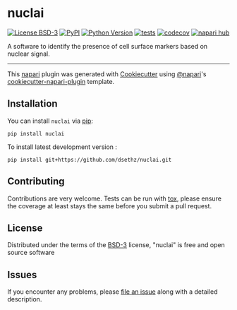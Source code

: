 # nuclai

[![License BSD-3](https://img.shields.io/pypi/l/nuclai.svg?color=green)](https://github.com/dsethz/nuclai/raw/main/LICENSE)
[![PyPI](https://img.shields.io/pypi/v/nuclai.svg?color=green)](https://pypi.org/project/nuclai)
[![Python Version](https://img.shields.io/pypi/pyversions/nuclai.svg?color=green)](https://python.org)
[![tests](https://github.com/dsethz/nuclai/workflows/tests/badge.svg)](https://github.com/dsethz/nuclai/actions)
[![codecov](https://codecov.io/gh/dsethz/nuclai/branch/main/graph/badge.svg)](https://codecov.io/gh/dsethz/nuclai)
[![napari hub](https://img.shields.io/endpoint?url=https://api.napari-hub.org/shields/nuclai)](https://napari-hub.org/plugins/nuclai)

A software to identify the presence of cell surface markers based on nuclear signal.

----------------------------------

This [napari] plugin was generated with [Cookiecutter] using [@napari]'s [cookiecutter-napari-plugin] template.

<!--
Don't miss the full getting started guide to set up your new package:
https://github.com/napari/cookiecutter-napari-plugin#getting-started

and review the napari docs for plugin developers:
https://napari.org/stable/plugins/index.html
-->

## Installation

You can install `nuclai` via [pip]:

    pip install nuclai



To install latest development version :

    pip install git+https://github.com/dsethz/nuclai.git


## Contributing

Contributions are very welcome. Tests can be run with [tox], please ensure
the coverage at least stays the same before you submit a pull request.

## License

Distributed under the terms of the [BSD-3] license,
"nuclai" is free and open source software

## Issues

If you encounter any problems, please [file an issue] along with a detailed description.

[napari]: https://github.com/napari/napari
[Cookiecutter]: https://github.com/audreyr/cookiecutter
[@napari]: https://github.com/napari
[MIT]: http://opensource.org/licenses/MIT
[BSD-3]: http://opensource.org/licenses/BSD-3-Clause
[GNU GPL v3.0]: http://www.gnu.org/licenses/gpl-3.0.txt
[GNU LGPL v3.0]: http://www.gnu.org/licenses/lgpl-3.0.txt
[Apache Software License 2.0]: http://www.apache.org/licenses/LICENSE-2.0
[Mozilla Public License 2.0]: https://www.mozilla.org/media/MPL/2.0/index.txt
[cookiecutter-napari-plugin]: https://github.com/napari/cookiecutter-napari-plugin

[file an issue]: https://github.com/dsethz/nuclai/issues

[napari]: https://github.com/napari/napari
[tox]: https://tox.readthedocs.io/en/latest/
[pip]: https://pypi.org/project/pip/
[PyPI]: https://pypi.org/
